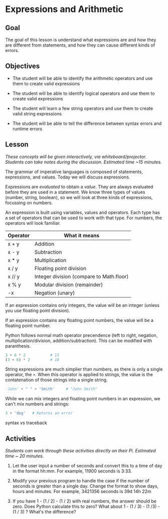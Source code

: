 # Expressions and Arithmetic

## Goal
The goal of this lesson is understand what expressions are and how they are different from statements, and how they can cause different kinds of errors.

## Objectives
- The student will be able to identify the arithmetic operators and use them to create valid expressions

- The student will be able to identify logical operators and use them to create valid expressions

- The student will learn a few string operators and use them to create valid string expressions

- The student will be able to tell the difference between syntax errors and runtime errors

## Lesson
*These concepts will be given interactively, via whiteboard/projector. Students can take notes during the discussion. Estimated time ~15 minutes.*

The grammar of imperative languages is composed of statements, expressions, and values. Today we will discuss expressions.

Expressions are *evaluated* to obtain a *value*. They are always evaluated before they are used in a statement. We know three types of values (number, string, boolean), so we will look at three kinds of expressions, focussing on numbers.

An expression is built using variables, values and operators. Each type has a set of operators that can be used to work with that type. For numbers, the operators will look familiar.

| Operator | What it means                                               |
| -------- | ----------------------------------------------------------- |
| x + y    | Addition                                                    |
| x - y    | Subtraction                                                 |
| x * y    | Multiplication                                              |
| x / y    | Floating point division                                     |
| x // y   | Integer division (compare to Math.floor)                    |
| x % y    | Modular division (remainder)                                |
| -x       | Negation (unary)                                            |

If an expression contains only integers, the value will be an integer (unless you use floating point division).

If an expression contains any floating point numbers, the value will be a floating point number.

Python follows normal math operator precendence (left to right, negation, multiplication/division, addition/subtraction). This can be modified with paranthesis.

```python
3 + 6 * 2           # 15
(3 + 6) * 2         # 18
```

String expressions are much simplier than numbers, as there is only a single operator, the `+`. When this operator is applied to strings, the value is the contatenation of those strings into a single string.

```python
'John' + " " + 'Smith'     # "John Smith"
```

While we can mix integers and floating point numbers in an expression, we can't mix numbers and strings:

```python
3 + 'dog'   # Returns an error
```


syntax vs traceback





## Activities
*Students can work through these activities directly on their Pi. Estimated time ~ 20 minutes.*

1. Let the user input a number of seconds and convert this to a time of day in the format hh:mm. For example, 11900 seconds is 3:33. 

2. Modify your previous program to handle the case if the number of seconds is greater than a single day. Change the format to show days, hours and minutes. For example, 3421356 seconds is 39d 14h 22m

3. If you have 1 - (1 / 2) - (1 / 2) with real numbers, the answer should be zero. Does Python calculate this to zero? What about 1 - (1 / 3) - (1 /3) - (1 / 3) ? What's the difference?

